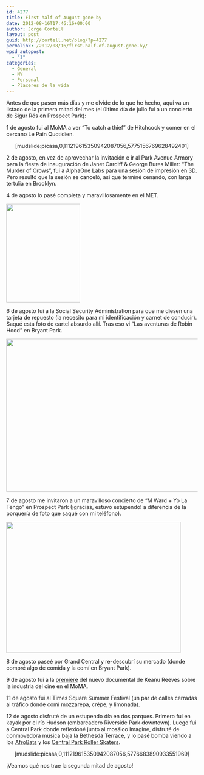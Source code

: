 ```yaml
---
id: 4277
title: First half of August gone by
date: 2012-08-16T17:46:16+00:00
author: Jorge Cortell
layout: post
guid: http://cortell.net/blog/?p=4277
permalink: /2012/08/16/first-half-of-august-gone-by/
wpsd_autopost:
  - "1"
categories:
  - General
  - NY
  - Personal
  - Placeres de la vida
---
```

Antes de que pasen más días y me olvide de lo que he hecho, aquí va un listado de la primera mitad del mes (el último día de julio fui a un concierto de Sigur Rós en Prospect Park):

1 de agosto fui al MoMA a ver &#8220;To catch a thief&#8221; de Hitchcock y comer en el cercano Le Pain Quotidien.

<p style="text-align: center">
  [mudslide:picasa,0,111219615350942087056,5775156769628492401]
</p>

2 de agosto, en vez de aprovechar la invitación e ir al Park Avenue Armory para la fiesta de inauguración de Janet Cardiff & George Bures Miller: &#8220;The Murder of Crows&#8221;, fui a AlphaOne Labs para una sesión de impresión en 3D. Pero resultó que la sesión se canceló, así que terminé cenando, con larga tertulia en Brooklyn.

4 de agosto lo pasé completa y maravillosamente en el MET.

<img class="aligncenter" title="stupid sign" src="https://irs3.4sqi.net/img/general/original/YQTcrWr5wE8U07xuoSLtDPHQ-g5CnSYPuvE6s4Nieh0.jpg" alt="" width="194" height="259" />

6 de agosto fui a la Social Security Administration para que me diesen una tarjeta de repuesto (la necesito para mi identificación y carnet de conducir). Saqué esta foto de cartel absurdo allí. Tras eso vi &#8220;Las aventuras de Robin Hood&#8221; en Bryant Park.

<img class="aligncenter" title="Bryant Park movie" src="https://lh5.googleusercontent.com/-LwVApQjem9c/UCBiapCG6YI/AAAAAAAAEDo/uUUZ-F5_afQ/s765/20120806_203254.jpg" alt="" width="536" height="402" />

7 de agosto me invitaron a un maravilloso concierto de &#8220;M Ward + Yo La Tengo&#8221; en Prospect Park (¡gracias, estuvo estupendo! a diferencia de la porquería de foto que saqué con mi teléfono).

<img class="aligncenter" title="concert" src="https://lh3.googleusercontent.com/-u9-DZG6x9JI/UCG_N0JaFeI/AAAAAAAAESU/1WEt2ZQ7Ang/s765/20120807_212114.jpg" alt="" width="459" height="344" />

8 de agosto paseé por Grand Central y re-descubrí su mercado (donde compré algo de comida y la comí en Bryant Park).

9 de agosto fui a la <a title="http://cortell.net/blog/2012/08/with-keanu-reeves-and-chris-kenneally-at-side-by-side-premiere-moma/" href="http://cortell.net/blog/2012/08/with-keanu-reeves-and-chris-kenneally-at-side-by-side-premiere-moma/" target="_blank">premiere</a> del nuevo documental de Keanu Reeves sobre la industria del cine en el MoMA.

11 de agosto fui al Times Square Summer Festival (un par de calles cerradas al tráfico donde comí mozzarepa, crêpe, y limonada).

12 de agosto disfruté de un estupendo día en dos parques. Primero fui en kayak por el río Hudson (embarcadero Riverside Park downtown). Luego fui a Central Park donde reflexioné junto al mosáico Imagine, disfruté de conmovedora música baja la Bethesda Terrace, y lo pasé bomba viendo a los <a title="https://www.google.com/search?q=afrobats+new+york" href="https://www.google.com/search?q=afrobats+new+york" target="_blank">AfroBats</a> y los <a title="http://cpdsa.org/" href="http://cpdsa.org/" target="_blank">Central Park Roller Skaters</a>.

<p style="text-align: center">
  [mudslide:picasa,0,111219615350942087056,5776683890933551969]
</p>

¡Veamos qué nos trae la segunda mitad de agosto!